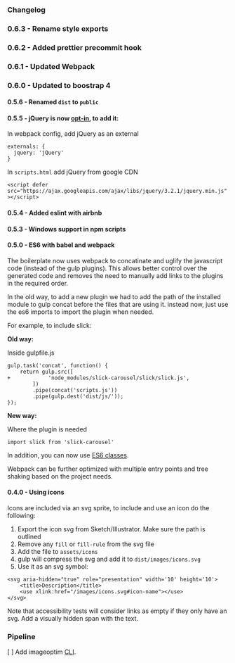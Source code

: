 ### Changelog

### **0.6.3** - Rename style exports

### **0.6.2** - Added prettier precommit hook

### **0.6.1** - Updated Webpack

### **0.6.0** - Updated to boostrap 4

#### **0.5.6** - Renamed `dist` to `public`

#### **0.5.5** - jQuery is now [opt-in](http://youmightnotneedjquery.com/), to add it:

In webpack config, add jQuery as an external

```
externals: {
  jquery: 'jQuery'
}
```

In `scripts.html` add jQuery from google CDN

`<script defer src="https://ajax.googleapis.com/ajax/libs/jquery/3.2.1/jquery.min.js"></script>`

#### **0.5.4** - Added eslint with airbnb

#### **0.5.3** - Windows support in npm scripts

#### **0.5.0** - ES6 with babel and webpack

The boilerplate now uses webpack to concatinate and uglify the javascript code (instead of the gulp plugins). This allows better control over the generated code and removes the need to manually add links to the plugins in the required order.

In the old way, to add a new plugin we had to add the path of the installed module to gulp concat before the files that are using it. instead now, just use the es6 imports to import the plugin when needed.

For example, to include slick:

**Old way:**

Inside gulpfile.js

```
gulp.task('concat', function() {
    return gulp.src([
+            'node_modules/slick-carousel/slick/slick.js',
        ])
        .pipe(concat('scripts.js'))
        .pipe(gulp.dest('dist/js/'));
});
```

**New way:**

Where the plugin is needed

```
import slick from 'slick-carousel'
```

In addition, you can now use [ES6 classes](http://exploringjs.com/es6/ch_classes.html#sec_essentials-classes).

Webpack can be further optimized with multiple entry points and tree shaking based on the project needs.

#### **0.4.0** - Using icons

Icons are included via an svg sprite, to include and use an icon do the following:

1.  Export the icon svg from Sketch/Illustrator. Make sure the path is outlined
2.  Remove any `fill` or `fill-rule` from the svg file
3.  Add the file to `assets/icons`
4.  gulp will compress the svg and add it to `dist/images/icons.svg`
5.  Use it as an svg symbol:

```
<svg aria-hidden="true" role="presentation" width='10' height='10'>
    <title>Description</title>
    <use xlink:href="/images/icons.svg#icon-name"></use>
</svg>
```

Note that accessibility tests will consider links as empty if they only have an svg. Add a visually hidden span with the text.

### Pipeline

[ ] Add imageoptim [CLI](https://github.com/JamieMason/ImageOptim-CLI#installation).
